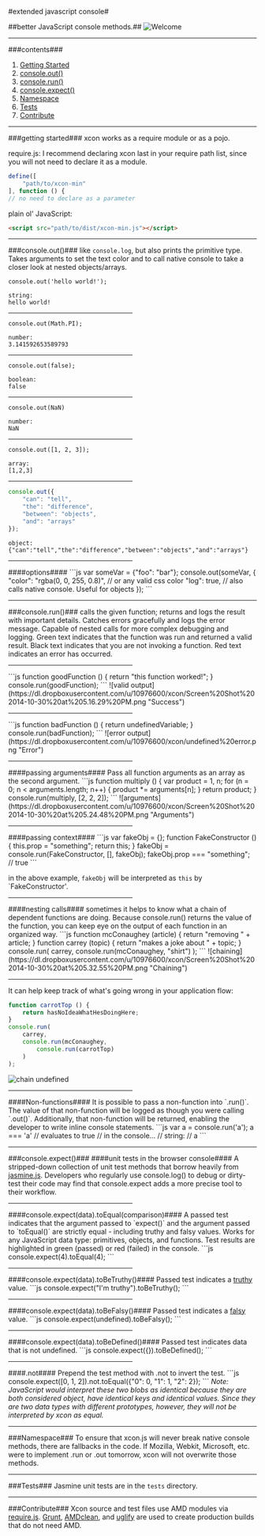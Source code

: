 #extended javascript console#


##better JavaScript console methods.##
![Welcome](https://lh5.googleusercontent.com/-xDUxoBivJfk/VG5u4e3etHI/AAAAAAAAKsw/E8kA8YnS8Nc/w469-h263-no/Screen%2BShot%2B2014-11-20%2Bat%2B4.43.21%2BPM.png "Welcome")

<hr>
###contents###
<ol>
	<li><a href="#getting-started">Getting Started</a></li>
	<li><a href="#consoleout">console.out()</a></li>
	<li><a href="#consolerun">console.run()</a></li>
	<li><a href="#consoleexpect">console.expect()</a></li>
	<li><a href="#namespace">Namespace</a></li>
	<li><a href="#tests">Tests</a></li>
	<li><a href="#contribute">Contribute</a></li>
</ol>

<hr>
###getting started###
xcon works as a require module or as a pojo.

require.js: I recommend declaring xcon last in your require path list, since you will not need to declare it as a module.
```js
define([
	"path/to/xcon-min"
], function () {
// no need to declare as a parameter
```

plain ol' JavaScript:
```html
<script src="path/to/dist/xcon-min.js"></script>
```
<hr>

###console.out()###
like `console.log`, but also prints the primitive type.  Takes arguments to set the text color and to call native console to take a closer look at nested objects/arrays.

`console.out('hello world!');`
```
string:
hello world!
```
<hr width="50%">

`console.out(Math.PI);`
```
number:
3.141592653589793 
```
<hr width="50%">

`console.out(false);`
```
boolean:
false
```
<hr width="50%">

`console.out(NaN)`
```
number:
NaN 
```
<hr width="50%">

`console.out([1, 2, 3]);`
```
array:
[1,2,3] 
```
<hr width="50%">

```js
console.out({
    "can": "tell",
    "the": "difference",
    "between": "objects",
    "and": "arrays"
});
```
```
object:
{"can":"tell","the":"difference","between":"objects","and":"arrays"}
```
<hr width="50%">
####options####
```js
var someVar = {"foo": "bar"};
console.out(someVar, {
	"color": "rgba(0, 0, 255, 0.8)", // or any valid css color
    "log": true, // also calls native console.  Useful for objects
});
```
<hr>

###console.run()###
calls the given function; returns and logs the result with important details.  Catches errors gracefully and logs the error message.  Capable of nested calls for more complex debugging and logging.  Green text indicates that the function was run and returned a valid result.  Black text indicates that you are not invoking a function.  Red text indicates an error has occurred.

<hr width="50%">
```js
function goodFunction () {
	return "this function worked!";
}
console.run(goodFunction);
```
![valid output](https://dl.dropboxusercontent.com/u/10976600/xcon/Screen%20Shot%202014-10-30%20at%205.16.29%20PM.png "Success")

<hr width="50%">
```js
function badFunction () {
	return undefinedVariable;
}
console.run(badFunction);
```
![error output](https://dl.dropboxusercontent.com/u/10976600/xcon/undefined%20error.png "Error")

<hr width="50%">
####passing arguments####
Pass all function arguments as an array as the second argument.
```js
function multiply () {
	var product = 1, n;
	for (n = 0; n < arguments.length; n++) {
    	product *= arguments[n];
    }
    return product;
}
console.run(multiply, [2, 2, 2]);
```
![arguments](https://dl.dropboxusercontent.com/u/10976600/xcon/Screen%20Shot%202014-10-30%20at%205.24.48%20PM.png "Arguments")

<hr width="50%">
####passing context####
```js
var fakeObj = {};
function FakeConstructor () {
	this.prop = "something";
	return this;
}
fakeObj = console.run(FakeConstructor, [], fakeObj);
fakeObj.prop === "something"; // true
```

in the above example, `fakeObj` will be interpreted as `this` by `FakeConstructor'.

<hr width="50%">
####nesting calls####
sometimes it helps to know what a chain of dependent functions are doing.  Because console.run() returns the value of the function, you can keep eye on the output of each function in an organized way.
```js
function mcConaughey (article) {
	return "removing " + article;
}
function carrey (topic) {
	return "makes a joke about " + topic;
}
console.run(
	carrey, 
	console.run(mcConaughey, "shirt")
);
```
![chaining](https://dl.dropboxusercontent.com/u/10976600/xcon/Screen%20Shot%202014-10-30%20at%205.32.55%20PM.png "Chaining")

<hr width="50%">
It can help keep track of what's going wrong in your application flow:

```js
function carrotTop () {
	return hasNoIdeaWhatHesDoingHere;
}
console.run(
	carrey, 
	console.run(mcConaughey, 
    	console.run(carrotTop)
    )
);
```
![chain undefined](https://lh3.googleusercontent.com/-z142WA2ufrY/VFK9ljNTACI/AAAAAAAAKfg/xygmQPdpO2o/w418-h106-no/Screen%2BShot%2B2014-10-30%2Bat%2B5.36.53%2BPM.png "Chain Debugging")

<hr width="50%">
####Non-functions####
It is possible to pass a non-function into `.run()`.  The value of that non-function will be logged as though you were calling `.out()`.  Additionally, that non-function will be returned, enabling the developer to write inline console statements.
```js
var a = console.run('a');
a === 'a' // evaluates to true
// in the console...
// string:
// a
```
<hr>
###console.expect()###
####unit tests in the browser console####
A stripped-down collection of unit test methods that borrow heavily from <a href="http://jasmine.github.io/">jasmine.js</a>.  Developers who regularly use console.log() to debug or dirty-test their code may find that console.expect adds a more precise tool to their workflow.

<hr width="50%">
####console.expect(data).toEqual(comparison)####
A passed test indicates that the argument passed to `expect()` and the argument passed to `toEqual()` are strictly equal - including truthy and falsy values.  Works for any JavaScript data type: primitives, objects, and functions.  Test results are highlighted in green (passed) or red (failed) in the console.
```js
console.expect(4).toEqual(4);
```

<hr width="50%">
####console.expect(data).toBeTruthy()####
Passed test indicates a <a href="http://www.codeproject.com/Articles/713894/Truthy-Vs-Falsy-Values-in-JavaScript">truthy</a> value.
```js
console.expect("I'm truthy").toBeTruthy();
```

<hr width="50%">
####console.expect(data).toBeFalsy()####
Passed test indicates a <a href="http://www.codeproject.com/Articles/713894/Truthy-Vs-Falsy-Values-in-JavaScript">falsy</a> value.
```js
console.expect(undefined).toBeFalsy();
```

<hr width="50%">
####console.expect(data).toBeDefined()####
Passed test indicates data that is not undefined.
```js
console.expect({}).toBeDefined();
```

<hr width="50%">
####.not####
Prepend the test method with .not to invert the test.
```js
console.expect([0, 1, 2]).not.toEqual({"0": 0, "1": 1, "2": 2});
```
<em>Note: JavaScript would interpret these two blobs as identical because they are both considered object, have identical keys and identical values.  Since they are two data types with different prototypes, however, they will not be interpreted by xcon as equal.</em>

<hr>
###Namespace###
To ensure that xcon.js will never break native console methods, there are fallbacks in the code.  If Mozilla, Webkit, Microsoft, etc. were to implement .run or .out tomorrow, xcon will not overwrite those methods.
<hr>

###Tests###
Jasmine unit tests are in the `tests` directory.
<hr>

###Contribute###
Xcon source and test files use AMD modules via <a href="http://requirejs.org/">require.js</a>.  <a href="http://gruntjs.com/">Grunt</a>, <a href="https://github.com/gfranko/amdclean">AMDclean</a>, and <a href="https://github.com/gruntjs/grunt-contrib-uglify">uglify</a> are used to create production builds that do not need AMD.
